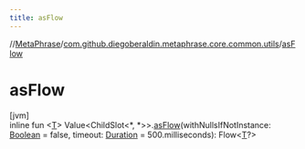 ```yaml
---
title: asFlow
---
```

//[MetaPhrase](../../index.html)/[com.github.diegoberaldin.metaphrase.core.common.utils](index.html)/[asFlow](as-flow.html)



# asFlow



[jvm]\
inline fun &lt;[T](as-flow.html)&gt; Value&lt;ChildSlot&lt;*, *&gt;&gt;.[asFlow](as-flow.html)(withNullsIfNotInstance: [Boolean](https://kotlinlang.org/api/latest/jvm/stdlib/kotlin/-boolean/index.html) = false, timeout: [Duration](https://kotlinlang.org/api/latest/jvm/stdlib/kotlin.time/-duration/index.html) = 500.milliseconds): Flow&lt;[T](as-flow.html)?&gt;




